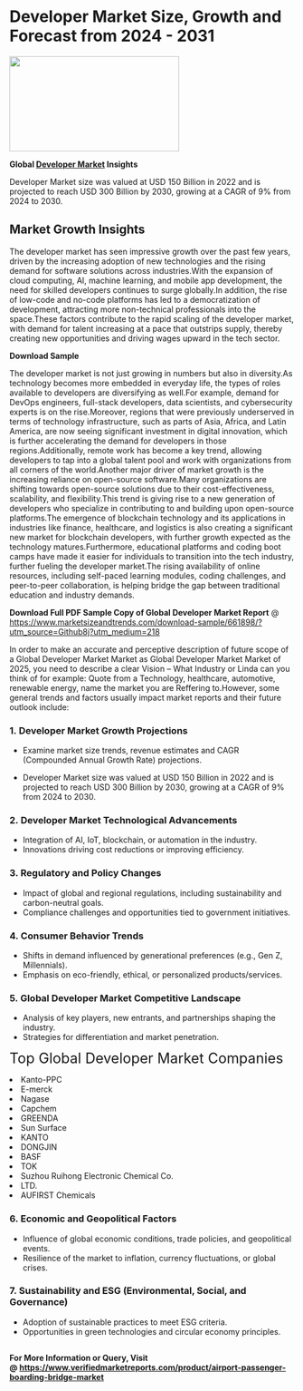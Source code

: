 <H1>Developer Market Size, Growth and Forecast from 2024 - 2031</H1><img class="aligncenter size-medium wp-image-584254" src="https://thirdeyenews.in/wp-content/uploads/2024/09/Global-Market-Research-300x168.jpeg" alt="" width="300" height="168" /><p><strong>Global&nbsp;<a href="https://www.marketsizeandtrends.com/download-sample/661898/?utm_source=Github8j?utm_medium=218">Developer Market</a> Insights</strong></p><p>Developer Market size was valued at USD 150 Billion in 2022 and is projected to reach USD 300 Billion by 2030, growing at a CAGR of 9% from 2024 to 2030.</p><p><h2>Market Growth Insights</h2> <p>The developer market has seen impressive growth over the past few years, driven by the increasing adoption of new technologies and the rising demand for software solutions across industries.With the expansion of cloud computing, AI, machine learning, and mobile app development, the need for skilled developers continues to surge globally.In addition, the rise of low-code and no-code platforms has led to a democratization of development, attracting more non-technical professionals into the space.These factors contribute to the rapid scaling of the developer market, with demand for talent increasing at a pace that outstrips supply, thereby creating new opportunities and driving wages upward in the tech sector.</p> <p><strong>Download Sample</strong></p> <p>The developer market is not just growing in numbers but also in diversity.As technology becomes more embedded in everyday life, the types of roles available to developers are diversifying as well.For example, demand for DevOps engineers, full-stack developers, data scientists, and cybersecurity experts is on the rise.Moreover, regions that were previously underserved in terms of technology infrastructure, such as parts of Asia, Africa, and Latin America, are now seeing significant investment in digital innovation, which is further accelerating the demand for developers in those regions.Additionally, remote work has become a key trend, allowing developers to tap into a global talent pool and work with organizations from all corners of the world.Another major driver of market growth is the increasing reliance on open-source software.Many organizations are shifting towards open-source solutions due to their cost-effectiveness, scalability, and flexibility.This trend is giving rise to a new generation of developers who specialize in contributing to and building upon open-source platforms.The emergence of blockchain technology and its applications in industries like finance, healthcare, and logistics is also creating a significant new market for blockchain developers, with further growth expected as the technology matures.Furthermore, educational platforms and coding boot camps have made it easier for individuals to transition into the tech industry, further fueling the developer market.The rising availability of online resources, including self-paced learning modules, coding challenges, and peer-to-peer collaboration, is helping bridge the gap between traditional education and industry demands.<p><span class=""><strong>Download Full PDF Sample Copy of Global Developer Market Report</strong> @ <a href="https://www.marketsizeandtrends.com/download-sample/661898/?utm_source=Github8j?utm_medium=218" target="_blank">https://www.marketsizeandtrends.com/download-sample/661898/?utm_source=Github8j?utm_medium=218</a></span></p><p>In order to make an accurate and perceptive description of future scope of a Global&nbsp;Developer Market Market as Global&nbsp;Developer Market Market of 2025, you need to describe a clear Vision &ndash; What Industry or Linda can you think of for example: Quote from a Technology, healthcare, automotive, renewable energy, name the market you are Reffering to.However, some general trends and factors usually impact market reports and their future outlook include:</p><h3>1.&nbsp;<strong>Developer Market Growth Projections</strong></h3><ul><li>Examine market size trends, revenue estimates and CAGR (Compounded Annual Growth Rate) projections.</li><li><p>Developer Market size was valued at USD 150 Billion in 2022 and is projected to reach USD 300 Billion by 2030, growing at a CAGR of 9% from 2024 to 2030.</p></li></ul><h3>2.&nbsp;<strong>Developer Market Technological Advancements</strong></h3><ul><li>Integration of AI, IoT, blockchain, or automation in the industry.</li><li>Innovations driving cost reductions or improving efficiency.</li></ul><h3>3.&nbsp;<strong>Regulatory and Policy Changes</strong></h3><ul><li>Impact of global and regional regulations, including sustainability and carbon-neutral goals.</li><li>Compliance challenges and opportunities tied to government initiatives.</li></ul><h3>4.&nbsp;<strong>Consumer Behavior Trends</strong></h3><ul><li>Shifts in demand influenced by generational preferences (e.g., Gen Z, Millennials).</li><li>Emphasis on eco-friendly, ethical, or personalized products/services.</li></ul><h3>5.&nbsp;<strong>Global Developer Market Competitive Landscape</strong></h3><ul><li>Analysis of key players, new entrants, and partnerships shaping the industry.</li><li>Strategies for differentiation and market penetration.</li></ul><p data-pm-slice="1 1 []"><span style="color: inherit; font-family: inherit; font-size: 25px;">Top Global Developer Market Companies</span></p><div class="" data-test-id=""><p><li>Kanto-PPC</li><li> E-merck</li><li> Nagase</li><li> Capchem</li><li> GREENDA</li><li> Sun Surface</li><li> KANTO</li><li> DONGJIN</li><li> BASF</li><li> TOK</li><li> Suzhou Ruihong Electronic Chemical Co.</li><li> LTD.</li><li> AUFIRST Chemicals</li></p></div><h3>6.&nbsp;<strong>Economic and Geopolitical Factors</strong></h3><ul><li>Influence of global economic conditions, trade policies, and geopolitical events.</li><li>Resilience of the market to inflation, currency fluctuations, or global crises.</li></ul><h3>7.&nbsp;<strong>Sustainability and ESG (Environmental, Social, and Governance)</strong></h3><ul><li>Adoption of sustainable practices to meet ESG criteria.</li><li>Opportunities in green technologies and circular economy principles.</li></ul><h2><strong style="font-size: 14px;">For More Information or Query, Visit @&nbsp;</strong><a style="background-color: #ffffff; font-size: 14px;" href="https://www.marketsizeandtrends.com/report/developer-market/" target="_blank">https://www.verifiedmarketreports.com/product/airport-passenger-boarding-bridge-market</a></h2>